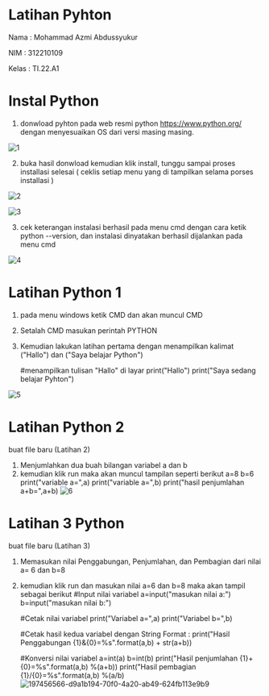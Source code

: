 # Latihan Pyhton
Nama    : Mohammad Azmi Abdussyukur

NIM     : 312210109

Kelas   : TI.22.A1
# Instal Python
1. donwload pyhton pada web resmi python https://www.python.org/ dengan menyesuaikan OS dari versi masing masing. 

![1](https://user-images.githubusercontent.com/115864496/197967600-fec586f3-8909-4ff2-8811-0a02fe6d71a9.png)

2. buka hasil donwload kemudian klik install, tunggu sampai proses installasi selesai ( ceklis setiap menu yang di tampilkan selama porses installasi )

![2](https://user-images.githubusercontent.com/115864496/197967876-ef2eaa99-cde1-4b01-9824-3d1420a2e94c.png)

![3](https://user-images.githubusercontent.com/115864496/197968144-37150ef1-ef49-43c6-803e-1afa829ca95f.png)


3. cek keterangan instalasi berhasil pada menu cmd dengan cara ketik python --version, dan instalasi dinyatakan berhasil dijalankan pada menu cmd

![4](https://user-images.githubusercontent.com/115864496/197969344-74d521b2-c064-48e9-8223-aad8572ce4c6.png)
# Latihan Python 1
1. pada menu windows ketik CMD dan akan muncul CMD
2. Setalah CMD masukan perintah PYTHON
3. Kemudian lakukan latihan pertama dengan menampilkan kalimat ("Hallo") dan ("Saya belajar Python")

    #menampilkan tulisan "Hallo" di layar
    print("Hallo")
    print("Saya sedang belajar Pyhton")

![5](https://user-images.githubusercontent.com/115864496/197973707-4bdc0a04-c69c-475a-8f03-a581d9abc93d.png)
# Latihan Python 2
buat file baru (Latihan 2)
1. Menjumlahkan dua buah bilangan variabel a dan b
2. kemudian klik run maka akan muncul tampilan seperti berikut
    a=8
    b=6
    print("variable a=",a)
    print("variable a=",b)
    print("hasil penjumlahan a+b=",a+b)
![6](https://user-images.githubusercontent.com/115864496/198003520-ebea4ca6-2786-4cb5-95b4-c4d13ad7bc09.png)
# Latihan 3 Python
buat file baru (Latihan 3)

1. Memasukan nilai Penggabungan, Penjumlahan, dan Pembagian dari nilai a= 6 dan b=8
2. kemudian klik run dan masukan nilai a=6 dan b=8 maka akan tampil sebagai berikut
    #Input nilai variabel
    a=input("masukan nilai a:")
    b=input("masukan nilai b:")

    #Cetak nilai variabel
    print("Variabel a=",a)
    print("Variabel b=",b)

    #Cetak hasil kedua variabel dengan String Format :
    print("Hasil Penggabungan {1}&{0}=%s".format(a,b) + str(a+b))

    #Konversi nilai variabel
    a=int(a)
    b=int(b)
    print("Hasil penjumlahan {1}+{0}=%s".format(a,b) %(a+b))
    print("Hasil pembagian {1}/{0}=%s".format(a,b) %(a/b)
![197456566-d9a1b194-70f0-4a20-ab49-624fb113e9b9](https://user-images.githubusercontent.com/115864496/198003933-b6687e7c-6066-41f1-b709-4d8b247d4423.png)
